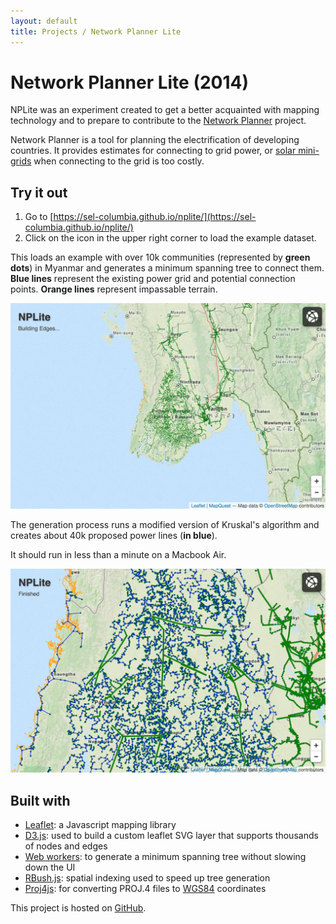 ```yaml
---
layout: default
title: Projects / Network Planner Lite
---
```



# Network Planner Lite (2014)

NPLite was an experiment created to get a better acquainted with mapping technology and to prepare to contribute to the [Network Planner](http://networkplanner.modilabs.org/) project.

Network Planner is a tool for planning the electrification of developing countries. It provides estimates for connecting to grid power, or [solar mini-grids](http://sharedsolar.org/) when connecting to the grid is too costly.

## Try it out

1. Go to [https://sel-columbia.github.io/nplite/](https://sel-columbia.github.io/nplite/)
2. Click on the icon in the upper right corner to load the example dataset.

This loads an example with over 10k communities (represented by **green dots**) in Myanmar and generates a minimum spanning tree to connect them. **Blue lines** represent the existing power grid and potential connection points. **Orange lines** represent impassable terrain.

![building edges](/images/projects_nplite1.png)

The generation process runs a modified version of Kruskal's algorithm and creates about 40k proposed power lines (**in blue**).

It should run in less than a minute on a Macbook Air.

![Finished building network](/images/projects_nplite2.png)


## Built with

- [Leaflet](http://leafletjs.com/): a Javascript mapping library
- [D3.js](http://d3js.org/): used to build a custom leaflet SVG layer that supports thousands of nodes and edges
- [Web workers](https://developer.mozilla.org/en-US/docs/Web/API/Web_Workers_API/Using_web_workers): to generate a minimum spanning tree without slowing down the UI
- [RBush.js](https://github.com/mourner/rbush): spatial indexing used to speed up tree generation
- [Proj4js](http://proj4js.org/): for converting PROJ.4 files to [WGS84](https://en.wikipedia.org/wiki/World_Geodetic_System#A_new_World_Geodetic_System:_WGS_84) coordinates

This project is hosted on [GitHub](https://github.com/SEL-Columbia/nplite).
